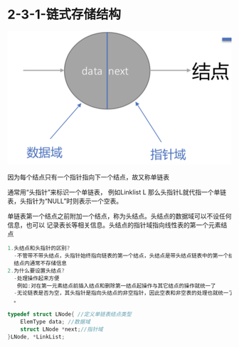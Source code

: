 # 2-3-1-链式存储结构



![](../../.gitbook/assets/image%20%28226%29.png)

因为每个结点只有一个指针指向下一个结点，故又称单链表

通常用“头指针”来标识一个单链表， 例如Linklist L 那么头指针L就代指一个单链表，头指针为“NULL”时则表示一个空表。

单链表第一个结点之前附加一个结点，称为头结点。头结点的数据域可以不设任何信息，也可以 记录表长等相关信息。头结点的指针域指向线性表的第一个元素结点

```c
1.头结点和头指针的区别?
  -不管带不带头结点，头指针始终指向链表的第一个结点，头结点是带头结点链表中的第一个结点，
  结点内通常不存储信息
2.为什么要设置头结点?
  -处理操作起来方便 
   例如:对在第一元素结点前插入结点和删除第一结点起操作与其它结点的操作就统一了 
  -无论链表是否为空，其头指针是指向头结点的非空指针，因此空表和非空表的处理也就统一了
  。
```



```c
typedef struct LNode{ //定义单链表结点类型 
    ElemType data; //数据域
    struct LNode *next;//指针域
}LNode, *LinkList;
```

